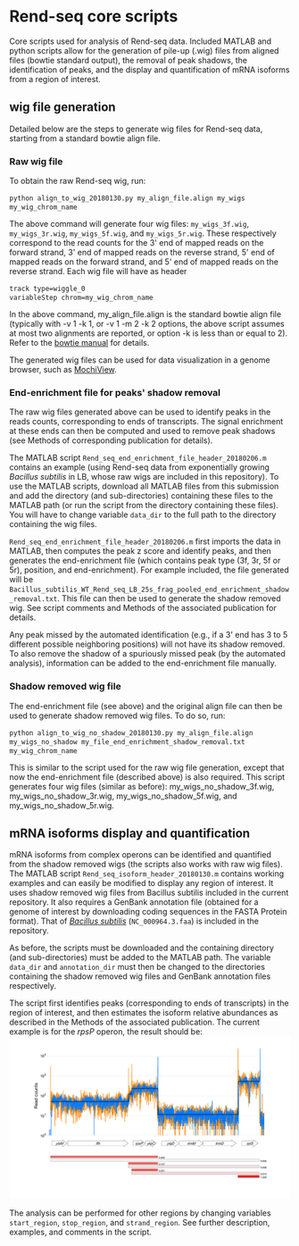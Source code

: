 # Rend-seq core scripts

Core scripts used for analysis of Rend-seq data.
Included MATLAB and python scripts allow for the generation of pile-up (.wig) files from aligned files (bowtie standard output), the removal of peak shadows, the identification of peaks, and the display and quantification of mRNA isoforms from a region of interest. 

## wig file generation
Detailed below are the steps to generate wig files for Rend-seq data, starting from a standard bowtie align file.

### Raw wig file
To obtain the raw Rend-seq wig, run:
```
python align_to_wig_20180130.py my_align_file.align my_wigs my_wig_chrom_name
```
The above command will generate four wig files: `my_wigs_3f.wig`, `my_wigs_3r.wig`, `my_wigs_5f.wig`, and `my_wigs_5r.wig`. These respectively correspond to the read counts for the 3' end of mapped reads on the forward strand, 3' end of mapped reads on the reverse strand, 5' end of mapped reads on the forward strand, and 5' end of mapped reads on the reverse strand. Each wig file will have as header
```
track type=wiggle_0
variableStep chrom=my_wig_chrom_name
```
In the above command, my_align_file.align is the standard bowtie align file (typically with -v 1 -k 1, or -v 1 -m 2 -k 2 options, the above script assumes at most two alignments are reported, or option -k is less than or equal to 2). Refer to the [bowtie manual](http://bowtie-bio.sourceforge.net/manual.shtml) for details.  

The generated wig files can be used for data visualization in a genome browser, such as [MochiView](http://www.johnsonlab.ucsf.edu/mochi/).

### End-enrichment file for peaks' shadow removal
The raw wig files generated above can be used to identify peaks in the reads counts, corresponding to ends of transcripts. The signal enrichment at these ends can then be computed and used to remove peak shadows (see Methods of corresponding publication for details). 

The MATLAB script `Rend_seq_end_enrichment_file_header_20180206.m` contains an example (using Rend-seq data from exponentially growing *Bacillus subtilis* in LB, whose raw wigs are included in this repository). To use the MATLAB scripts, download all MATLAB files from this submission and add the directory (and sub-directories) containing these files to the MATLAB path (or run the script from the directory containing these files). You will have to change variable `data_dir` to the full path to the directory containing the wig files. 

`Rend_seq_end_enrichment_file_header_20180206.m` first imports the data in MATLAB, then computes the peak z score and identify peaks, and then generates the end-enrichment file (which contains peak type (3f, 3r, 5f or 5r), position, and end-enrichment). For example included, the file generated will be `Bacillus_subtilis_WT_Rend_seq_LB_25s_frag_pooled_end_enrichment_shadow_removal.txt`. This file can then be used to generate the shadow removed wig. See script comments and Methods of the associated publication for details.

Any peak missed by the automated identification (e.g., if a 3' end has 3 to 5 different possible neighboring positions) will not have its shadow removed. To also remove the shadow of a spuriously missed peak (by the automated analysis), information can be added to the end-enrichment file manually. 

### Shadow removed wig file

The end-enrichment file (see above) and the original align file can then be used to generate shadow removed wig files. To do so, run:
```
python align_to_wig_no_shadow_20180130.py my_align_file.align my_wigs_no_shadow my_file_end_enrichment_shadow_removal.txt my_wig_chrom_name
```
This is similar to the script used for the raw wig file generation, except that now the end-enrichment file (described above) is also required. This script generates four wig files (similar as before): my_wigs_no_shadow_3f.wig, my_wigs_no_shadow_3r.wig, my_wigs_no_shadow_5f.wig, and my_wigs_no_shadow_5r.wig. 


## mRNA isoforms display and quantification

mRNA isoforms from complex operons can be identified and quantified from the shadow removed wigs (the scripts also works with raw wig files). The MATLAB script `Rend_seq_isoform_header_20180130.m` contains working examples and can easily be modified to display any region of interest. It uses shadow removed wig files from Bacillus subtilis included in the current repository. It also requires a GenBank annotation file (obtained for a genome of interest by downloading coding sequences in the FASTA Protein format). That of [*Bacillus subtilis*](https://www.ncbi.nlm.nih.gov/nuccore/NC_000964) (`NC_000964.3.faa`) is included in the repository. 

As before, the scripts must be downloaded and the containing directory (and sub-directories) must be added to the MATLAB path.  The variable `data_dir` and `annotation_dir` must then be changed to the directories containing the shadow removed wig files and GenBank annotation files respectively. 

The script first identifies peaks (corresponding to ends of transcripts) in the region of interest, and then estimates the isoform relative abundances as described in the Methods of the associated publication. The current example is for the *rpsP* operon, the result should be: ![Alt text](/example_data/example_isoforms_rpsP_20180206.png?raw=true)

The analysis can be performed for other regions by changing variables `start_region`, `stop_region`, and `strand_region`. See further description, examples, and comments in the script. 

